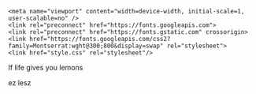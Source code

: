 <!DOCTYPE html>
<html lang="en">
<head>
    <meta charset="UTF-8">
    <title>Quote of the day</title>
    
    <meta name="viewport" content="width=device-width, initial-scale=1, user-scalable=no" />
    <link rel="preconnect" href="https://fonts.googleapis.com"> 
    <link rel="preconnect" href="https://fonts.gstatic.com" crossorigin> 
    <link href="https://fonts.googleapis.com/css2?family=Montserrat:wght@300;800&display=swap" rel="stylesheet">
    <link href="style.css" rel="stylesheet"/>
</head>
<body>
<div class="container">
    <div class="box">
        <p>If life gives you lemons</p>
        <p>ez lesz</p>
    </div>
</div>
</body>
</html>
